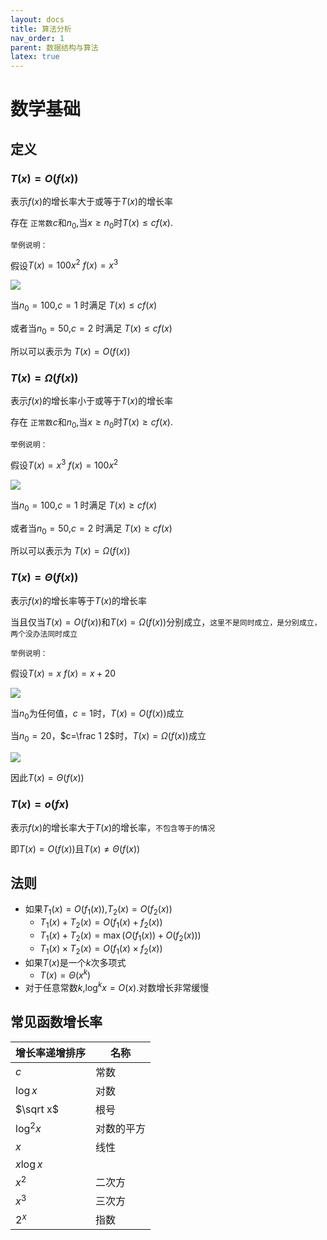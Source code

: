 ```yaml
---
layout: docs 
title: 算法分析 
nav_order: 1 
parent: 数据结构与算法 
latex: true
---
```


# 数学基础

## 定义

### $T(x)=O(f(x))$

表示$f(x)$的增长率大于或等于$T(x)$的增长率

存在 `正常数`$c$和$n_0,$当$x\geqslant n_0$时$T(x)\leqslant cf(x)$.

`举例说明：`

假设$T(x)=100x^2$ $f(x)=x^3$

![](https://cdn.jsdelivr.net/gh/guosonglu/images@master/blog-img/202109291442694.gif)

当$n_0=100$,$c=1$ 时满足 $T(x)\leqslant cf(x)$

或者当$n_0=50$,$c=2$ 时满足 $T(x)\leqslant cf(x)$

所以可以表示为 $T(x)=O(f(x))$

### $T(x)=\Omega(f(x))$

表示$f(x)$的增长率小于或等于$T(x)$的增长率

存在 `正常数`$c$和$n_0,$当$x\geqslant n_0$时$T(x)\geqslant cf(x)$.

`举例说明：`

假设$T(x)=x^3$ $f(x)=100x^2$

![](https://cdn.jsdelivr.net/gh/guosonglu/images@master/blog-img/202109291442694.gif)

当$n_0=100$,$c=1$ 时满足 $T(x)\geqslant cf(x)$

或者当$n_0=50$,$c=2$ 时满足 $T(x)\geqslant cf(x)$

所以可以表示为 $T(x)=\Omega(f(x))$

### $T(x)=\Theta(f(x))$

表示$f(x)$的增长率等于$T(x)$的增长率

当且仅当$T(x)=O(f(x))$和$T(x)=\Omega(f(x))$分别成立，`这里不是同时成立，是分别成立，两个没办法同时成立`

`举例说明：`

假设$T(x)=x$ $f(x)=x+20$

![](https://cdn.jsdelivr.net/gh/guosonglu/images@master/blog-img/202109291546016.gif)

当$n_0$为任何值，$c=1$时，$T(x)=O(f(x))$成立

当$n_0=20$，$c=\frac 1 2$时，$T(x)=\Omega(f(x))$成立

![](https://cdn.jsdelivr.net/gh/guosonglu/images@master/blog-img/202109291553170.gif)

因此$T(x)=\Theta(f(x))$

### $T(x)=o(fx)$

表示$f(x)$的增长率大于$T(x)$的增长率，`不包含等于的情况`

即$T(x)=O(f(x))$且$T(x)\neq\Theta(f(x))$

## 法则

- 如果$T_1(x)=O(f_1(x))$,$T_2(x)=O(f_2(x))$
  - $T_1(x)+T_2(x)=O(f_1(x)+f_2(x))$
  - $T_1(x)+T_2(x)=\max(O(f_1(x))+O(f_2(x)))$
  - $T_1(x)\times T_2(x)=O(f_1(x)\times f_2(x))$
- 如果$T(x)$是一个$k$次多项式
  - $T(x)=\Theta (x^k)$
- 对于任意常数$k$,$\log^k x=O(x)$.对数增长非常缓慢

## 常见函数增长率

| 增长率递增排序 | 名称       |
| -------------- | ---------- |
| $c$          | 常数       |
| $\log x$     | 对数       |
| $\sqrt x$    | 根号       |
| $\log^2 x$   | 对数的平方 |
| $x$          | 线性       |
| $x\log x$    |            |
| $x^2$        | 二次方     |
| $x^3$        | 三次方     |
| $2^x$        | 指数       |
